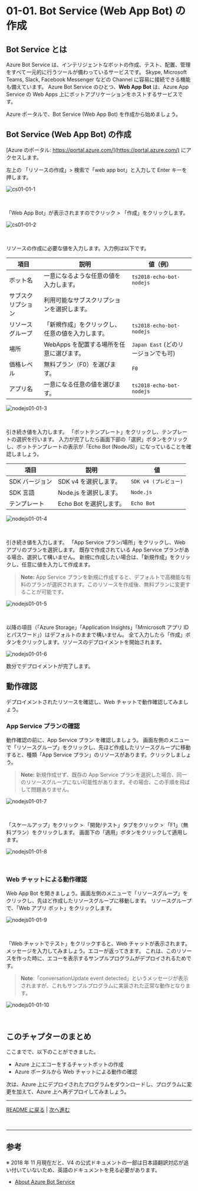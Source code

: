 # 01-01. Bot Service (Web App Bot) の作成

## Bot Service とは

Azure Bot Service は、インテリジェントなボットの作成、テスト、配置、管理をすべて一元的に行うツールが備わっているサービスです。
Skype, Microsoft Teams, Slack, Facebook Messenger などの Channel に容易に接続できる機能も備えています。
Azure Bot Service のひとつ、**Web App Bot** は、Azure App Service の Web Apps 上にボットアプリケーションをホストするサービスです。

Azure ポータルで、Bot Service (Web App Bot) を作成から始めましょう。

## Bot Service (Web App Bot) の作成

[Azure のポータル: https://portal.azure.com/](https://portal.azure.com/) にアクセスします。

左上の 「リソースの作成」> 検索で「web app bot」と入力して Enter キーを押します。

![cs01-01-1](../../../csharp/images/cs01-01-1.png)

&nbsp;

「Web App Bot」が表示されますのでクリック > 「作成」をクリックします。

![cs01-01-2](../../../csharp/images/cs01-01-2.png)

&nbsp;

リソースの作成に必要な値を入力します。入力例は以下です。

| 項目               | 説明                                             | 値（例）                        |
| ------------------ | ------------------------------------------------ | ------------------------------ |
| ボット名           | 一意になるような任意の値を入力します。            | `ts2018-echo-bot-nodejs`          |
| サブスクリプション | 利用可能なサブスクリプションを選択します。         |                                   |
| リソースグループ   | 「新規作成」をクリックし、任意の値を入力します。   | `ts2018-echo-bot-nodejs`           |
| 場所               | WebApps を配置する場所を任意に選びます。         | `Japan East` (どのリージョンでも可) |
| 価格レベル         | 無料プラン（F0）を選びます。                     | `F0`                              |
| アプリ名           | 一意になる任意の値を選びます。                   | `ts2018-echo-bot-nodejs`          |

![nodejs01-01-3](../../images/nodejs01-01-3.png)

&nbsp;

引き続き値を入力します。
「ボットテンプレート」をクリックし、テンプレートの選択を行います。
入力が完了したら画面下部の「選択」ボタンをクリックし、ボットテンプレートの表示が「Echo Bot (NodeJS)」になっていることを確認しましょう。

| 項目           | 説明                    | 値                    |
| -------------- | ----------------------- | --------------------- |
| SDK バージョン | SDK v4 を選択します。   | `SDK v4 (プレビュー)` |
| SDK 言語       | Node.js を選択します。 | `Node.js`            |
| テンプレート   | Echo Bot を選択します。 | `Echo Bot`            |

![nodejs01-01-4](../../images/nodejs01-01-4.png)

&nbsp;

引き続き値を入力します。
「App Service プラン/場所」をクリックし、Web アプリのプランを選択します。
既存で作成されている App Service プランがある場合、選択して構いません。
新規に作成したい場合は、「新規作成」をクリックし、任意に値を入力して作成ます。

> **Note:** App Service プランを新規に作成すると、デフォルトで高機能な有料のプランが選択されます。このリソースを作成後、無料プランに変更することが可能です。

![nodejs01-01-5](../../images/nodejs01-01-5.png)

&nbsp;

以降の項目（「Azure Storage」「Application Insights」「Mmicrosoft アプリ ID とパスワード」）はデフォルトのままで構いません。
全て入力したら「作成」ボタンをクリックします。リソースのデプロイメントを開始されます。

![nodejs01-01-6](../../images/nodejs01-01-6.png)

数分でデプロイメントが完了します。

## 動作確認

デプロイメントされたリソースを確認し、Web チャットで動作確認してみましょう。

### App Service プランの確認

動作確認の前に、App Service プラン を確認しましょう。
画面左側のメニューで「リソースグループ」をクリックし、先ほど作成したリソースグループに移動すると、種類「App Service プラン」のリソースがあります。クリックしましょう。

> **Note:** 新規作成せず、既存の App Service プランを選択した場合、同一のリソースグループにない可能性があります。その場合、この手順を飛ばして問題ありません。

![nodejs01-01-7](../../images/nodejs01-01-7.png)

&nbsp;

「スケールアップ」をクリック > 「開発/テスト」タブをクリック > 「F1」（無料プラン）をクリックします。
画面下の「適用」ボタンをクリックして適用します。

![nodejs01-01-8](../../images/nodejs01-01-8.png)

&nbsp;

### Web チャットによる動作確認

Web App Bot を開きましょう。画面左側のメニューで「リソースグループ」をクリックし、先ほど作成したリソースグループに移動します。
リソースグループで、「Web アプリ ボット」をクリックします。

![nodejs01-01-9](../../images/nodejs01-01-9.png)

&nbsp;

「Web チャットでテスト」をクリックすると、Web チャットが表示されます。メッセージを入力してみましょう。エコーが返ってきます。
これは、このリソースを作った時に、エコーを表示するサンプルプログラムがデプロイされるためです。

> **Note**:「conversationUpdate event detected」というメッセージが表示されますが、これもサンプルプログラムに実装された正常な動作となります。

![nodejs01-01-10](../../images/nodejs01-01-10.png)

&nbsp;

## このチャプターのまとめ

ここまでで、以下のことができました。

- Azure 上にエコーをするチャットボットの作成
- Azure ポータルから Web チャットによる動作の確認

次は、Azure 上にデプロイされたプログラムをダウンロードし、プログラムに変更を加えて、Azure 上へ再デプロイしてみましょう。

---

[README に戻る](../../../README.md) | [次へ進む](./01-02_edit-program.md)

&nbsp;

---

## 参考

※ 2018 年 11 月現在だと、V4 の公式ドキュメントの一部は日本語翻訳対応が追い付いていないため、英語のドキュメントを見る必要があります。

- [About Azure Bot Service](https://docs.microsoft.com/en-us/azure/bot-service/bot-service-overview-introduction?view=azure-bot-service-4.0)
